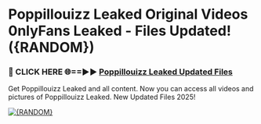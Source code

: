 # Poppillouizz Leaked Original Videos 0nlyFans Leaked - Files Updated! ({RANDOM})

<h3>🔴 CLICK HERE 🌐==►► <a href="https://betterlinks.top/A2PfLJ" rel="nofollow">Poppillouizz Leaked Updated Files</a></h3>

Get Poppillouizz Leaked and all content. Now you can access all videos and pictures of Poppillouizz Leaked. New Updated Files 2025!

[![{RANDOM}](https://i.imgur.com/ppqm5kG.gif)](https://betterlinks.top/A2PfLJ)